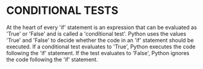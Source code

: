 # CONDITIONAL TESTS

At the heart of every 'if' statement is an expression that can be evaluated as 'True' or 'False' and is called a 'conditional test'. Python uses the values 'True' and 'False' to decide whether the code in an 'if' statement should be executed. If a conditional test evaluates to 'True', Python executes the code following the 'if' statement. If the test evaluates to 'False', Python ignores the code following the 'if' statement.